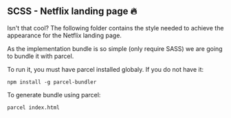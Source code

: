 ## SCSS - Netflix landing page 🔥

Isn't that cool? The following folder contains the style needed to achieve the appearance for the Netflix landing page.

As the implementation bundle is so simple (only require SASS) we are going to bundle it with parcel.

To run it, you must have parcel installed globaly. If you do not have it:

```
npm install -g parcel-bundler
```

To generate bundle using parcel:

```
parcel index.html
```
